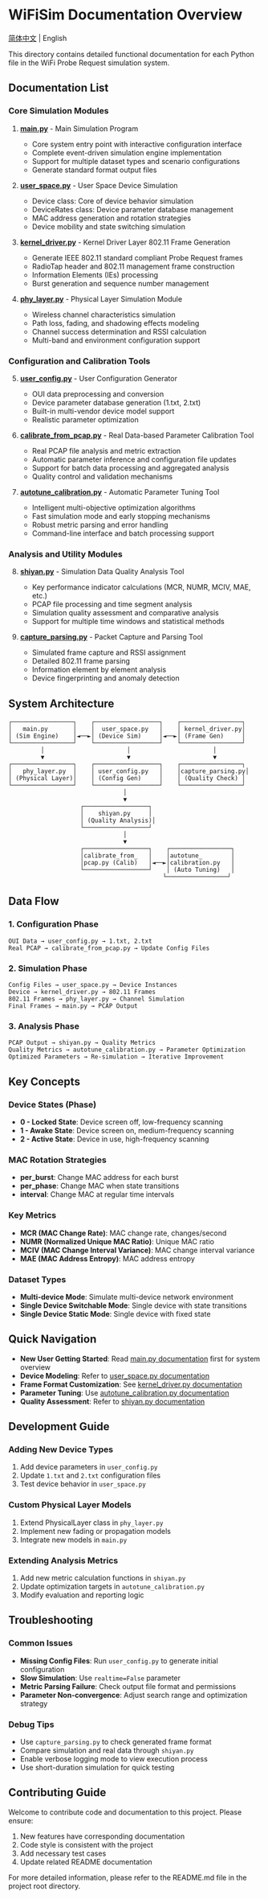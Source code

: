 # WiFiSim Documentation Overview

[简体中文](./zh-CN/README.md) | English

This directory contains detailed functional documentation for each Python file in the WiFi Probe Request simulation system.

## Documentation List

### Core Simulation Modules

1. **[main.py](./main.py.md)** - Main Simulation Program
   - Core system entry point with interactive configuration interface
   - Complete event-driven simulation engine implementation
   - Support for multiple dataset types and scenario configurations
   - Generate standard format output files

2. **[user_space.py](./user_space.py.md)** - User Space Device Simulation
   - Device class: Core of device behavior simulation
   - DeviceRates class: Device parameter database management
   - MAC address generation and rotation strategies
   - Device mobility and state switching simulation

3. **[kernel_driver.py](./kernel_driver.py.md)** - Kernel Driver Layer 802.11 Frame Generation
   - Generate IEEE 802.11 standard compliant Probe Request frames
   - RadioTap header and 802.11 management frame construction
   - Information Elements (IEs) processing
   - Burst generation and sequence number management

4. **[phy_layer.py](./phy_layer.py.md)** - Physical Layer Simulation Module
   - Wireless channel characteristics simulation
   - Path loss, fading, and shadowing effects modeling
   - Channel success determination and RSSI calculation
   - Multi-band and environment configuration support

### Configuration and Calibration Tools

5. **[user_config.py](./user_config.py.md)** - User Configuration Generator
   - OUI data preprocessing and conversion
   - Device parameter database generation (1.txt, 2.txt)
   - Built-in multi-vendor device model support
   - Realistic parameter optimization

6. **[calibrate_from_pcap.py](./calibrate_from_pcap.py.md)** - Real Data-based Parameter Calibration Tool
   - Real PCAP file analysis and metric extraction
   - Automatic parameter inference and configuration file updates
   - Support for batch data processing and aggregated analysis
   - Quality control and validation mechanisms

7. **[autotune_calibration.py](./autotune_calibration.py.md)** - Automatic Parameter Tuning Tool
   - Intelligent multi-objective optimization algorithms
   - Fast simulation mode and early stopping mechanisms
   - Robust metric parsing and error handling
   - Command-line interface and batch processing support

### Analysis and Utility Modules

8. **[shiyan.py](./shiyan.py.md)** - Simulation Data Quality Analysis Tool
   - Key performance indicator calculations (MCR, NUMR, MCIV, MAE, etc.)
   - PCAP file processing and time segment analysis
   - Simulation quality assessment and comparative analysis
   - Support for multiple time windows and statistical methods

9. **[capture_parsing.py](./capture_parsing.py.md)** - Packet Capture and Parsing Tool
   - Simulated frame capture and RSSI assignment
   - Detailed 802.11 frame parsing
   - Information element by element analysis
   - Device fingerprinting and anomaly detection

## System Architecture

```
┌─────────────────┐    ┌──────────────────┐    ┌─────────────────┐
│   main.py       │    │  user_space.py   │    │ kernel_driver.py│
│ (Sim Engine)    │◄──►│ (Device Sim)     │◄──►│ (Frame Gen)     │
└─────────────────┘    └──────────────────┘    └─────────────────┘
         │                       │                       │
         ▼                       ▼                       ▼
┌─────────────────┐    ┌──────────────────┐    ┌─────────────────┐
│   phy_layer.py  │    │ user_config.py   │    │capture_parsing.py│
│ (Physical Layer)│    │ (Config Gen)     │    │ (Quality Check) │
└─────────────────┘    └──────────────────┘    └─────────────────┘
                                │
                                ▼
                    ┌──────────────────┐
                    │    shiyan.py     │
                    │ (Quality Analysis)│
                    └──────────────────┘
                                │
                                ▼
                    ┌──────────────────┐    ┌─────────────────┐
                    │calibrate_from_   │    │autotune_        │
                    │pcap.py (Calib)   │◄──►│calibration.py   │
                    └──────────────────┘    │ (Auto Tuning)   │
                                           └─────────────────┘
```

## Data Flow

### 1. Configuration Phase
```
OUI Data → user_config.py → 1.txt, 2.txt
Real PCAP → calibrate_from_pcap.py → Update Config Files
```

### 2. Simulation Phase
```
Config Files → user_space.py → Device Instances
Device → kernel_driver.py → 802.11 Frames
802.11 Frames → phy_layer.py → Channel Simulation
Final Frames → main.py → PCAP Output
```

### 3. Analysis Phase
```
PCAP Output → shiyan.py → Quality Metrics
Quality Metrics → autotune_calibration.py → Parameter Optimization
Optimized Parameters → Re-simulation → Iterative Improvement
```

## Key Concepts

### Device States (Phase)
- **0 - Locked State**: Device screen off, low-frequency scanning
- **1 - Awake State**: Device screen on, medium-frequency scanning
- **2 - Active State**: Device in use, high-frequency scanning

### MAC Rotation Strategies
- **per_burst**: Change MAC address for each burst
- **per_phase**: Change MAC when state transitions
- **interval**: Change MAC at regular time intervals

### Key Metrics
- **MCR (MAC Change Rate)**: MAC change rate, changes/second
- **NUMR (Normalized Unique MAC Ratio)**: Unique MAC ratio
- **MCIV (MAC Change Interval Variance)**: MAC change interval variance
- **MAE (MAC Address Entropy)**: MAC address entropy

### Dataset Types
- **Multi-device Mode**: Simulate multi-device network environment
- **Single Device Switchable Mode**: Single device with state transitions
- **Single Device Static Mode**: Single device with fixed state

## Quick Navigation

- **New User Getting Started**: Read [main.py documentation](./main.py.md) first for system overview
- **Device Modeling**: Refer to [user_space.py documentation](./user_space.py.md)
- **Frame Format Customization**: See [kernel_driver.py documentation](./kernel_driver.py.md)
- **Parameter Tuning**: Use [autotune_calibration.py documentation](./autotune_calibration.py.md)
- **Quality Assessment**: Refer to [shiyan.py documentation](./shiyan.py.md)

## Development Guide

### Adding New Device Types
1. Add device parameters in `user_config.py`
2. Update `1.txt` and `2.txt` configuration files
3. Test device behavior in `user_space.py`

### Custom Physical Layer Models
1. Extend PhysicalLayer class in `phy_layer.py`
2. Implement new fading or propagation models
3. Integrate new models in `main.py`

### Extending Analysis Metrics
1. Add new metric calculation functions in `shiyan.py`
2. Update optimization targets in `autotune_calibration.py`
3. Modify evaluation and reporting logic

## Troubleshooting

### Common Issues
- **Missing Config Files**: Run `user_config.py` to generate initial configuration
- **Slow Simulation**: Use `realtime=False` parameter
- **Metric Parsing Failure**: Check output file format and permissions
- **Parameter Non-convergence**: Adjust search range and optimization strategy

### Debug Tips
- Use `capture_parsing.py` to check generated frame format
- Compare simulation and real data through `shiyan.py`
- Enable verbose logging mode to view execution process
- Use short-duration simulation for quick testing

## Contributing Guide

Welcome to contribute code and documentation to this project. Please ensure:
1. New features have corresponding documentation
2. Code style is consistent with the project
3. Add necessary test cases
4. Update related README documentation

For more detailed information, please refer to the README.md file in the project root directory.
